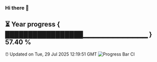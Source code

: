 ### Hi there 👋
⏳ Year progress { █████████████████▁▁▁▁▁▁▁▁▁▁▁▁▁ } 57.40 %
---
⏰ Updated on Tue, 29 Jul 2025 12:19:51 GMT
![Progress Bar CI](https://github.com/Moyi321/Moyi321/workflows/Progress%20Bar%20CI/badge.svg)
